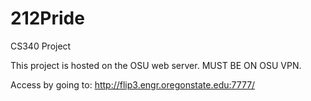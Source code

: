 # 212Pride
CS340 Project

This project is hosted on the OSU web server. MUST BE ON OSU VPN.

Access by going to: http://flip3.engr.oregonstate.edu:7777/
